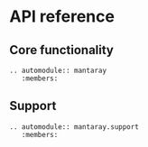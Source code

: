# API reference

## Core functionality

```{eval-rst}  
.. automodule:: mantaray
   :members:

```

## Support

```{eval-rst}  
.. automodule:: mantaray.support
   :members:

```
